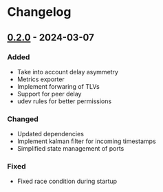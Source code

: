 # Changelog

## [0.2.0] - 2024-03-07

### Added
- Take into account delay asymmetry
- Metrics exporter
- Implement forwaring of TLVs
- Support for peer delay
- udev rules for better permissions

### Changed
- Updated dependencies
- Implement kalman filter for incoming timestamps
- Simplified state management of ports

### Fixed
- Fixed race condition during startup

[0.2.0]: https://github.com/pendulum-project/statime/compare/v0.1.0...v0.2.0
[0.1.0]: https://github.com/pendulum-project/statime/releases/tag/v0.1.0

